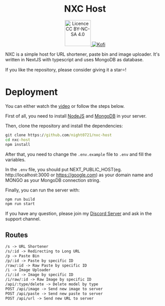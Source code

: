 <h1 align="center"> NXC Host </h1> 
<p align="center">
    <a href= "https://creativecommons.org/licenses/by-nc-sa/4.0/" target="_blank"><img alt='Licence CC BY-NC-SA 4.0' src ="https://mirrors.creativecommons.org/presskit/buttons/88x31/svg/by-nc-sa.svg" width="82">
    <a href="https://ko-fi.com/I2I35XISJ" target="_blank"><img alt='Kofi' src="https://img.shields.io/static/v1?label=Support%20Us&message=KO.FI&color=ff5e5b&logo=kofi&logoColor=white&style=for-the-badge&scale=1.4">
    </a> <br>
</p>

NXC is a simple host for URL shortener, paste bin and image uploader. It's written in NextJS with typescript and uses MongoDB as database.

If you like the repository, please consider giving it a star⭐!

# Deployment

You can either watch the [video](https://youtu.be/VhNGKyPGF2g) or follow the steps below.

First of all, you need to install [NodeJS](https://nodejs.org/en/) and [MongoDB](https://www.youtube.com/watch?v=aygw0wjW5bA) in your server.

Then, clone the repository and install the dependencies:

```cmd
git clone https://github.com/night0721/nxc-host
cd nxc-host
npm install
```

After that, you need to change the `.env.example` file to `.env` and fill the variables.

In the `.env` file, you should put NEXT_PUBLIC_HOST(eg. http://localhost:3000 or https://google.com) as your domain name and MONGO as your MongoDB connection string.

Finally, you can run the server with:

```cmd
npm run build
npm run start
```

If you have any question, please join my [Discord Server](https://discord.gg/SbQHChmGcp) and ask in the support channel.

## Routes

```md
/s -> URL Shortener
/s/:id -> Redirecting to Long URL
/p -> Paste Bin
/p/:id -> Paste by specific ID
/raw/:id -> Raw Paste by specific ID
/i -> Image Uploader
/i/:id -> Image by specific ID
/i/raw/:id -> Raw Image by specific ID
/api/:type/delete -> Delete model by type
POST /api/image -> Send new image to server
POST /api/paste -> Send new paste to server
POST /api/url -> Send new URL to server
```
